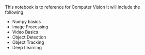This notebook is to reference for Computer Vision
It will include the following
- Numpy basics
- Image Processing
- Video Basics 
- Object Detection
- Object Tracking
- Deep Learning
